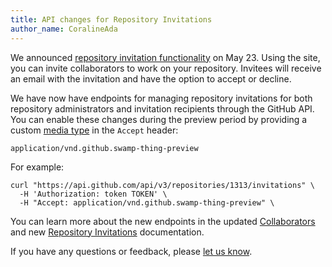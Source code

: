 ```yaml
---
title: API changes for Repository Invitations
author_name: CoralineAda
---
```


We announced [repository invitation functionality][repo-invitations-announcement] on May 23. Using the site, you can invite collaborators to work on your repository. Invitees will receive an email with the invitation and have the option to accept or decline.

We have now have endpoints for managing repository invitations for both repository administrators and invitation recipients through the GitHub API. You can enable these changes during the preview period by providing a custom [media type][media-type] in the `Accept` header:

    application/vnd.github.swamp-thing-preview

For example:

``` command-line
curl "https://api.github.com/api/v3/repositories/1313/invitations" \
  -H 'Authorization: token TOKEN' \
  -H "Accept: application/vnd.github.swamp-thing-preview" \
```

You can learn more about the new endpoints in the updated [Collaborators][collaborators] and new [Repository Invitations][repo-invitations] documentation.

If you have any questions or feedback, please [let us know][contact].

[media-type]: /v3/media
[collaborators]: /v3/repos/collaborators
[repo-invitations]: /v3/repos/invitations
[repo-invitations-announcement]: https://github.com/blog/2170-repository-invitations
[contact]: https://github.com/contact?form%5Bsubject%5D=Repository+Invitations+API+Preview
